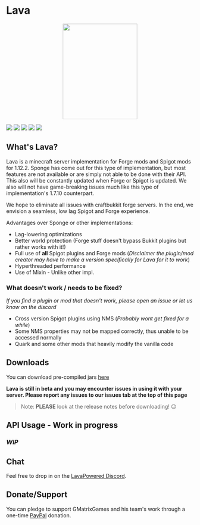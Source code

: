 # Lava
<p align="center">
  <img width="200" height="256" src="https://cdn.discordapp.com/attachments/363849042586763274/591474785356349450/Lava.png">
</p>

![](https://ci.codemc.org/buildStatus/icon?job=LavaPowered%2FLava&style=flat-square)
![](https://img.shields.io/github/last-commit/LavaPowered/Lava.svg?style=popout-square)
![](https://img.shields.io/github/stars/LavaPowered/Lava.svg?label=Stars&style=popout-square)
[![](https://img.shields.io/discord/558776046166474773.svg?label=Join%20us%20on%20Discord&style=popout-square)](https://discord.gg/QuEhEXY)
![](https://img.shields.io/github/license/LavaPowered/Lava.svg?style=popout-square)

## What's Lava?
Lava is a minecraft server implementation for Forge mods and Spigot mods for 1.12.2. Sponge has come out for this type of implementation, but most features are not available or are simply not able to be done with their API. This also will be constantly updated when Forge or Spigot is updated. We also will not have game-breaking issues much like this type of implementation's 1.7.10 counterpart.

We hope to eliminate all issues with craftbukkit forge servers. In the end, we envision a seamless, low lag Spigot and Forge experience.

Advantages over Sponge or other implementations:
+ Lag-lowering optimizations
+ Better world protection (Forge stuff doesn't bypass Bukkit plugins but rather works with it!)
+ Full use of **all** Spigot plugins and Forge mods (*Disclaimer the plugin/mod creator may have to make a version specifically for Lava for it to work*)
+ Hyperthreaded performance
+ Use of Mixin - Unlike other impl.

### What doesn't work / needs to be fixed?
*If you find a plugin or mod that doesn't work, please open an issue or let us know on the discord*
- Cross version Spigot plugins using NMS (*Probably wont get fixed for a while*)
- Some NMS properties may not be mapped correctly, thus unable to be accessed normally
- Quark and some other mods that heavily modify the vanilla code

## Downloads
You can download pre-compiled jars [here](https://ci.codemc.org/job/LavaPowered/job/Lava/)

**Lava is still in beta and you may encounter issues in using it with your server. Please report any issues to our issues tab at the top of this page**

> Note: **PLEASE** look at the release notes before downloading! :wink:

## API Usage - **Work in progress**
### ***WIP***

## Chat

Feel free to drop in on the [LavaPowered Discord](https://discord.gg/QuEhEXY).

## Donate/Support

You can pledge to support GMatrixGames and his team's work through a one-time [PayPal](http://paypal.me/GMatrixCodes) donation.
